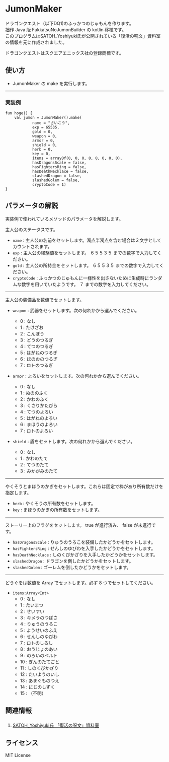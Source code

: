 JumonMaker
======================
ドラゴンクエスト（以下DQ1)のふっかつのじゅもんを作ります。  
拙作 Java 版 FukkatsuNoJumonBuilder の kotlin 移植です。  
このプログラムはSATOH_Yoshiyuki氏が公開されている「復活の呪文」資料室の情報を元に作成されました。

ドラゴンクエストはスクエアエニックス社の登録商標です。  

使い方
------
+ JumonMaker の make を実行します。

------

### 実装例 ###
    fun hoge() {
        val jumon = JumonMaker().make(
                name = "さいこう",
                exp = 65535,
                gold = 0,
                weapon = 0,
                armor = 0,
                shield = 0,
                herb = 0,
                key = 0,
                items = arrayOf(0, 0, 0, 0, 0, 0, 0, 0),
                hasDragonsScale = false,
                hasFightersRing = false,
                hasDeathNecklace = false,
                slashedDragon = false,
                slashedGolem = false,
                cryptoCode = 1)
    }

パラメータの解説
----------------
実装例で使われているメソッドのパラメータを解説します。

主人公のステータスです。  
+ `name` : 主人公の名前をセットします。濁点半濁点を含む場合は２文字としてカウントされます。
+ `exp` : 主人公の経験値をセットします。 ６５５３５ までの数字で入力してください。
+ `gold` : 主人公の所持金をセットします。 ６５５３５ までの数字で入力してください。
+ `cryptoCode` : ふっかつのじゅもんに一様性を出さないために生成時にランダムな数字を用いていたようです。 ７ までの数字を入力してください。

----
主人公の装備品を数値でセットします。

+ `weapon` : 武器をセットします。次の何れかから選んでください。
  + 0 : なし
  + 1 : たけざお
  + 2 : こんぼう
  + 3 : どうのつるぎ
  + 4 : てつのつるぎ
  + 5 : はがねのつるぎ
  + 6 : ほのおのつるぎ
  + 7 : ロトのつるぎ

+ `armor` : よろいをセットします。次の何れかから選んでください。
  + 0 : なし
  + 1 : ぬののふく
  + 2 : かわのふく
  + 3 : くさりかたびら
  + 4 : てつのよろい
  + 5 : はがねのよろい
  + 6 : まほうのよろい
  + 7 : ロトのよろい

+ `shield` : 盾をセットします。次の何れかから選んでください。  
  + 0 : なし
  + 1 : かわのたて
  + 2 : てつのたて
  + 3 : みかがみのたて

----
やくそうとまほうのかぎをセットします。これらは固定で枠があり所有数だけを指定します。  
+ `herb` : やくそうの所有数をセットします。
+ `key` : まほうのかぎの所有数をセットします。

----
ストーリー上のフラグをセットします。 true が進行済み、 false が未進行です。
+ `hasDragonsScale` : りゅうのうろこを装備したかどうかをセットします。
+ `hasFightersRing` : せんしのゆびわを入手したかどうかをセットします。
+ `hasDeathNecklace` : しのくびかざりを入手したかどうかをセットします。
+ `slashedDragon` : ドラゴンを倒したかどうかをセットします。
+ `slashedGolem` : ゴーレムを倒したかどうかをセットします。

----
どうぐをは数値を Array でセットします。必ず 8 つでセットしてください。

+ `items:Array<Int>`
  + 0 : なし
  + 1 : たいまつ
  + 2 : せいすい
  + 3 : キメラのつばさ
  + 4 : りゅうのうろこ
  + 5 : ようせいのふえ
  + 6 : せんしのゆびわ
  + 7 : ロトのしるし
  + 8 : おうじょのあい
  + 9 : のろいのベルト
  + 10 : ぎんのたてごと
  + 11 : しのくびかざり
  + 12 : たいようのいし
  + 13 : あまぐものつえ
  + 14 : にじのしずく
  + 15 : （不明）

関連情報
--------
###
1. [SATOH_Yoshiyuki氏 「復活の呪文」資料室](http://www.imasy.or.jp/~yotti/dq-passwd.html "SATOH_Yoshiyuki氏 「復活の呪文」資料室")

ライセンス
----------
MIT License  
